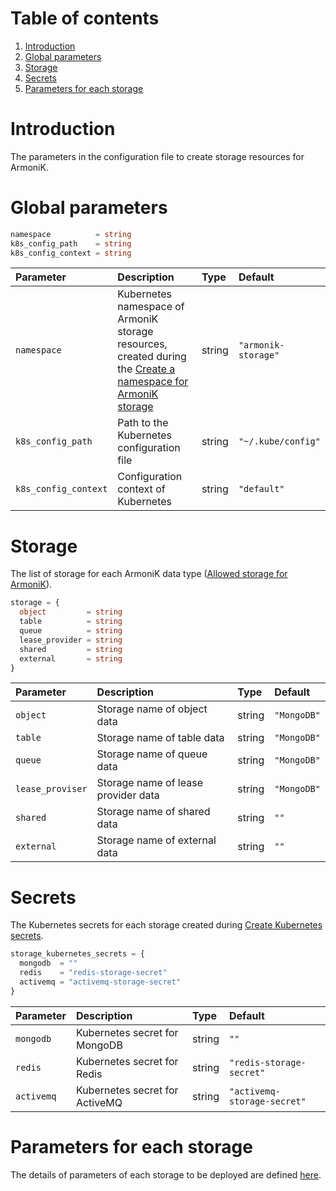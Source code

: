 # Table of contents

1. [Introduction](#Introduction)
2. [Global parameters](#global-parameters)
3. [Storage](#storage)
4. [Secrets](#secrets)
5. [Parameters for each storage](#parameters-for-each-storage)

# Introduction

The parameters in the configuration file to create storage resources for ArmoniK.

# Global parameters

```terraform
namespace          = string
k8s_config_path    = string
k8s_config_context = string
```

| Parameter             | Description | Type | Default |
|:----------------------|:------------|:-----|:--------|
| `namespace`           | Kubernetes namespace of ArmoniK storage resources, created during the [Create a namespace for ArmoniK storage](../../storage/onpremise/README.md) | string | `"armonik-storage"`        |
| `k8s_config_path`     | Path to the Kubernetes configuration file                                                                             | string | `"~/.kube/config"` |
| `k8s_config_context`  | Configuration context of Kubernetes                                                                                   | string | `"default"`        |

# Storage

The list of storage for each ArmoniK data
type ([Allowed storage for ArmoniK](../../modules/needed-storage/allowed_storage.tf)).

```terraform
storage = {
  object         = string
  table          = string
  queue          = string
  lease_provider = string
  shared         = string
  external       = string
}
```

| Parameter             | Description | Type | Default |
|:----------------------|:------------|:-----|:--------|
| `object` | Storage name of object data | string | `"MongoDB"` |
| `table` | Storage name of table data | string | `"MongoDB"` |
| `queue` | Storage name of queue data | string | `"MongoDB"` |
| `lease_proviser` | Storage name of lease provider data | string | `"MongoDB"` |
| `shared` | Storage name of shared data | string | `""` |
| `external` | Storage name of external data | string | `""` |

# Secrets

The Kubernetes secrets for each storage created during [Create Kubernetes secrets](../../storage/onpremise/README.md).

```terraform
storage_kubernetes_secrets = {
  mongodb  = ""
  redis    = "redis-storage-secret"
  activemq = "activemq-storage-secret"
}
```

| Parameter             | Description | Type | Default |
|:----------------------|:------------|:-----|:--------|
| `mongodb` | Kubernetes secret for MongoDB | string | `""` |
| `redis` | Kubernetes secret for Redis | string | `"redis-storage-secret"` |
| `activemq` | Kubernetes secret for ActiveMQ | string | `"activemq-storage-secret"` |

# Parameters for each storage

The details of parameters of each storage to be deployed are defined [here](../../modules/storage/README.md).

